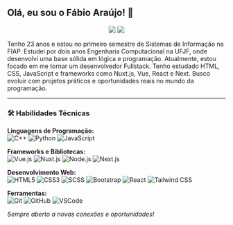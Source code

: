 ## Olá, eu sou o Fábio Araújo! 👋

<p align="center">
<a href="https://www.linkedin.com/in/felipe-rocha-034871172"><img src="https://img.shields.io/badge/-My%20LinkedIn-0077B5?style=flat-square&logo=linkedin&logoColor=white"/></a>
<a href="mailto:devfabioaraujo@gmail.com"><img src="https://img.shields.io/badge/-Send%20Me%20a%20Message-D14836?style=flat-square&logo=Gmail&logoColor=white"/></a>

</p>

Tenho 23 anos e estou no primeiro semestre de Sistemas de Informação na FIAP. Estudei por dois anos Engenharia Computacional na UFJF, onde desenvolvi uma base sólida em lógica e programação. Atualmente, estou focado em me tornar um desenvolvedor Fullstack. Tenho estudado HTML, CSS, JavaScript e frameworks como Nuxt.js, Vue, React e Next. Busco evoluir com projetos práticos e oportunidades reais no mundo da programação.

---

### 🛠 Habilidades Técnicas

**Linguagens de Programação:**  
![C++](https://img.shields.io/badge/-C++-00599C?style=flat&logo=cplusplus&logoColor=white)
![Python](https://img.shields.io/badge/-Python-3776AB?style=flat&logo=python&logoColor=white)
![JavaScript](https://img.shields.io/badge/-JavaScript-F7DF1E?style=flat&logo=javascript&logoColor=black)

**Frameworks e Bibliotecas:**  
![Vue.js](https://img.shields.io/badge/-Vue.js-4FC08D?style=flat&logo=vue.js&logoColor=white)
![Nuxt.js](https://img.shields.io/badge/-Nuxt.js-00C58E?style=flat&logo=nuxt.js&logoColor=white)
![Node.js](https://img.shields.io/badge/-Node.js-339933?style=flat&logo=node.js&logoColor=white)
![Next.js](https://img.shields.io/badge/-Next.js-000000?style=flat&logo=next.js&logoColor=white)

**Desenvolvimento Web:**  
![HTML5](https://img.shields.io/badge/-HTML5-E34F26?style=flat&logo=html5&logoColor=white)
![CSS3](https://img.shields.io/badge/-CSS3-1572B6?style=flat&logo=css3&logoColor=white)
![SCSS](https://img.shields.io/badge/-SCSS-CC6699?style=flat&logo=sass&logoColor=white)
![Bootstrap](https://img.shields.io/badge/-Bootstrap-7952B3?style=flat&logo=bootstrap&logoColor=white)
![React](https://img.shields.io/badge/-React-61DAFB?style=flat&logo=react&logoColor=black)
![Tailwind CSS](https://img.shields.io/badge/-Tailwind%20CSS-38B2AC?style=flat&logo=tailwind-css&logoColor=white)

**Ferramentas:**  
![Git](https://img.shields.io/badge/-Git-F05032?style=flat&logo=git&logoColor=white)
![GitHub](https://img.shields.io/badge/-GitHub-181717?style=flat&logo=github&logoColor=white)
![VSCode](https://img.shields.io/badge/-VSCode-007ACC?style=flat&logo=visual-studio-code&logoColor=white)

_Sempre aberto a novas conexões e oportunidades!_
